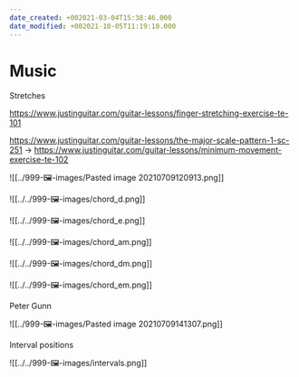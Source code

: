 ```yaml
---
date_created: +002021-03-04T15:38:46.000
date_modified: +002021-10-05T11:19:10.000
---
```


# Music

Stretches

https://www.justinguitar.com/guitar-lessons/finger-stretching-exercise-te-101

https://www.justinguitar.com/guitar-lessons/the-major-scale-pattern-1-sc-251 -> https://www.justinguitar.com/guitar-lessons/minimum-movement-exercise-te-102

![[../999-🖼-images/Pasted image 20210709120913.png]]

![[../../999-🖼-images/chord_d.png]]

![[../../999-🖼-images/chord_e.png]]

![[../../999-🖼-images/chord_am.png]]

![[../../999-🖼-images/chord_dm.png]]

![[../../999-🖼-images/chord_em.png]]

Peter Gunn

![[../999-🖼-images/Pasted image 20210709141307.png]]

Interval positions

![[../../999-🖼-images/intervals.png]]
